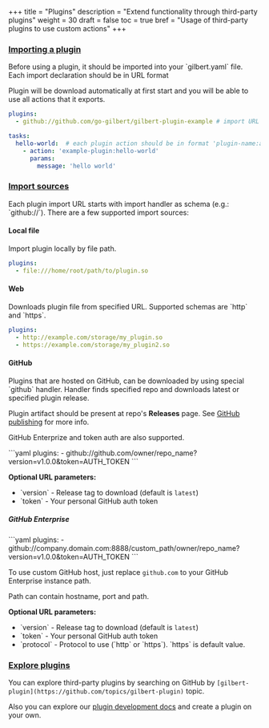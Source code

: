 +++
title = "Plugins"
description = "Extend functionality through third-party plugins"
weight = 30
draft = false
toc = true
bref = "Usage of third-party plugins to use custom actions"
+++

<h3 class="section-head" id="plugin-import"><a href="#plugin-import">Importing a plugin</a></h3>
<p>
	Before using a plugin, it should be imported into your `gilbert.yaml` file.
  Each import declaration should be in URL format

  Plugin will be download automatically at first start and you will be able to use all actions that it exports.

```yaml
plugins:
  - github://github.com/go-gilbert/gilbert-plugin-example # import URL

tasks:
  hello-world:  # each plugin action should be in format 'plugin-name:action-name'
    - action: 'example-plugin:hello-world'
      params:
        message: 'hello world'
```
</p>

<h3 class="section-head" id="import-sources"><a href="#import-sources">Import sources</a></h3>
<p>
	Each plugin import URL starts with import handler as schema (e.g.: `github://`).
  There are a few supported import sources:
</p>

<h4>Local file</h4>
<p>
  Import plugin locally by file path.

```yaml
plugins:
  - file:///home/root/path/to/plugin.so
```
</p>

<h4>Web</h4>
<p>
  Downloads plugin file from specified URL. Supported schemas are `http` and `https`.

```yaml
plugins:
  - http://example.com/storage/my_plugin.so
  - https://example.com/storage/my_plugin2.so
```
</p>

<h4>GitHub</h4>
<p>
  Plugins that are hosted on GitHub, can be downloaded by using special `github` handler.
  Handler finds specified repo and downloads latest or specified plugin release.

  Plugin artifact should be present at repo's **Releases** page.
  See [GitHub publishing](../plugin-development#publishing) for more info.

  GitHub Enterprize and token auth are also supported.
</p>
<p>
```yaml
plugins:
  - github://github.com/owner/repo_name?version=v1.0.0&token=AUTH_TOKEN
```

<b>Optional URL parameters:</b>
  <ul>
    <li>`version` - Release tag to download (default is <code>latest</code>)</li>
    <li>`token` - Your personal GitHub auth token</li>
  </ul>
</p>

<h5>GitHub Enterprise</h5>
<p>
```yaml
plugins:
  - github://company.domain.com:8888/custom_path/owner/repo_name?version=v1.0.0&token=AUTH_TOKEN
```

To use custom GitHub host, just replace `github.com` to your GitHub Enterprise instance path.

Path can contain hostname, port and path.

<b>Optional URL parameters:</b>
  <ul>
    <li>`version` - Release tag to download (default is <code>latest</code>)</li>
    <li>`token` - Your personal GitHub auth token</li>
    <li>`protocol` - Protocol to use (`http` or `https`). `https` is default value.</li>
  </ul>
</p>

<h3 class="section-head" id="explore-plugins"><a href="#explore-plugins">Explore plugins</a></h3>
<p>
  You can explore third-party plugins by searching on GitHub by <code>[gilbert-plugin](https://github.com/topics/gilbert-plugin)</code> topic.

  Also you can explore our [plugin development docs](../plugin-development) and create a plugin on your own.
</p>